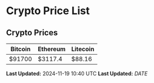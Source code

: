# Crypto Price List

## Crypto Prices
| Bitcoin | Ethereum | Litecoin |
| ------- | -------- | -------- |
| $91700 | $3117.4 | $88.16 |
**Last Updated:** 2024-11-19 10:40 UTC
**Last Updated:** $DATE$
